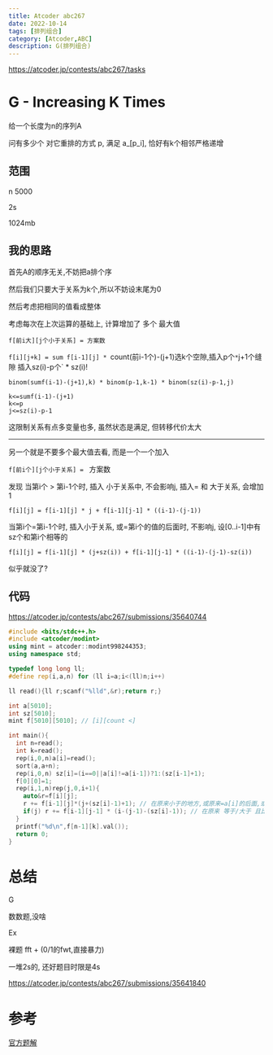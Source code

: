 ```yaml
---
title: Atcoder abc267
date: 2022-10-14
tags: [排列组合]
category: [Atcoder,ABC]
description: G(排列组合)
---
```


https://atcoder.jp/contests/abc267/tasks

# G - Increasing K Times

给一个长度为n的序列A

问有多少个 对它重排的方式 p, 满足 a_[p_i], 恰好有k个相邻严格递增

## 范围

n 5000

2s

1024mb

## 我的思路

首先A的顺序无关,不妨把a排个序

然后我们只要大于关系为k个,所以不妨设末尾为0

然后考虑把相同的值看成整体

考虑每次在上次运算的基础上, 计算增加了 多个 最大值

`f[前i大][j个小于关系] = 方案数`

`f[i][j+k] = sum f[i-1][j] * `count(前i-1个)-(j+1)选k个空隙,插入p个` * `j+1个缝隙 插入sz(i)-p个` * sz(i)!

`binom(sumf(i-1)-(j+1),k) * binom(p-1,k-1) * binom(sz(i)-p-1,j)`

```
k<=sumf(i-1)-(j+1)
k<=p
j<=sz(i)-p-1
```

这限制关系有点多变量也多, 虽然状态是满足, 但转移代价太大

---

另一个就是不要多个最大值去看, 而是一个一个加入

`f[前i个][j个小于关系] = ` 方案数

发现 当第i个 > 第i-1个时, 插入 小于关系中, 不会影响j, 插入= 和 大于关系, 会增加1

`f[i][j] = f[i-1][j] * j + f[i-1][j-1] * ((i-1)-(j-1))`

当第i个=第i-1个时, 插入小于关系, 或=第i个的值的后面时, 不影响j, 设[0..i-1]中有sz个和第i个相等的

`f[i][j] = f[i-1][j] * (j+sz(i)) + f[i-1][j-1] * ((i-1)-(j-1)-sz(i))`

似乎就没了?

<!--more-->

## 代码

https://atcoder.jp/contests/abc267/submissions/35640744

```cpp
#include <bits/stdc++.h>
#include <atcoder/modint>
using mint = atcoder::modint998244353;
using namespace std;

typedef long long ll;
#define rep(i,a,n) for (ll i=a;i<(ll)n;i++)

ll read(){ll r;scanf("%lld",&r);return r;}

int a[5010];
int sz[5010];
mint f[5010][5010]; // [i][count <]

int main(){
  int n=read();
  int k=read();
  rep(i,0,n)a[i]=read();
  sort(a,a+n);
  rep(i,0,n) sz[i]=(i==0||a[i]!=a[i-1])?1:(sz[i-1]+1);
  f[0][0]=1;
  rep(i,1,n)rep(j,0,i+1){
    auto&r=f[i][j];
    r += f[i-1][j]*(j+(sz[i]-1)+1); // 在原来小于的地方,或原来=a[i]的后面,或头部 插入
    if(j) r += f[i-1][j-1] * (i-(j-1)-(sz[i]-1)); // 在原来 等于/大于 且比a[i]小的后面插入
  }
  printf("%d\n",f[n-1][k].val());
  return 0;
}
```

# 总结

G

数数题,没啥

Ex

裸题 fft + (0/1的fwt,直接暴力)

一堆2s的, 还好题目时限是4s

https://atcoder.jp/contests/abc267/submissions/35641840

# 参考

[官方题解](https://atcoder.jp/contests/arc267/editorial)

